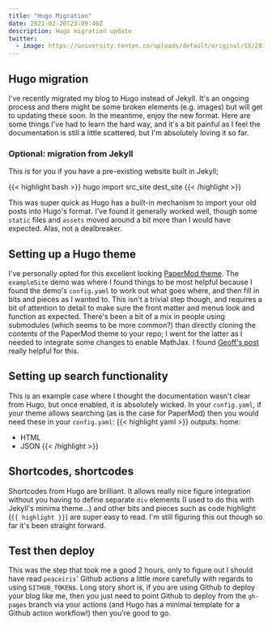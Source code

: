 ```yaml
---
title: "Hugo Migration"
date: 2021-02-20T23:09:46Z
description: Hugo migration update
twitter:
  - image: https://university.tenten.co/uploads/default/original/1X/281f95ea246dfa7509bd6f9e17d63331eb8b5fdc.jpg
---
```


## Hugo migration
I've recently migrated my blog to Hugo instead of Jekyll. It's an ongoing process and there might
be some broken  elements (e.g. images) but will get to updating these soon. In the meantime,
enjoy the new format. Here are some things I've had to learn the hard way, and it's a bit painful
as I feel the documentation is still a little scattered, but I'm absolutely loving it so far.

### Optional: migration from Jekyll
This is for you if you have a pre-existing website built in Jekyll;

{{< highlight bash >}}
hugo import src_site dest_site
{{< /highlight >}}

This was super quick as Hugo has a built-in mechanism to import your old posts into Hugo's
format. I've found it generally worked well, though some `static` files and `assets` moved around
a bit more than I would have expected. Alas, not a dealbreaker.

## Setting up a Hugo theme
I've personally opted for this excellent looking [PaperMod theme](https://github.com/adityatelange/hugo-PaperMod).
The `exampleSite` demo was where I found things to be most helpful because I found the demo's
`config.yaml` to work out what goes where, and then fill in bits and pieces as I wanted to. This
isn't a trivial step though, and requires a bit of attention to detail to make sure the front
matter and menus look and function as expected. There's been a bit of a mix in people using
submodules (which seems to be more common?) than directly cloning the contents of the PaperMod
theme to your repo; I went for the latter as I needed to integrate some changes to enable MathJax.
I found [Geoff's post](https://geoffruddock.com/math-typesetting-in-hugo/) really helpful for this.

## Setting up search functionality
This is an example case where I thought the documentation wasn't clear from Hugo, but once enabled,
it is absolutely wicked. In your `config.yaml`, if your theme allows searching (as is the case
for PaperMod) then you would need these in your `config.yaml`:
{{< highlight yaml >}}
outputs:
  home:
  - HTML
  - JSON
{{< /highlight >}}
    
## Shortcodes, shortcodes
Shortcodes from Hugo are brilliant. It allows really nice figure integration without you having
to define separate `div` elements (I used to do this with Jekyll's minima theme...) and other
bits and pieces such as code highlight (`{{ highlight }}`) are super easy to read. I'm still
figuring this out though so far it's been straight forward.

## Test then deploy
This was the step that took me a good 2 hours, only to figure out I should have read `peaceiris`'
Github actions a little more carefully with regards to using `GITHUB_TOKEN`s. Long story short is,
if you are using Github to deploy your blog like me, then you just need to point Github to deploy
from the `gh-pages` branch via your actions (and Hugo has a minimal template for a Github action
workflow!) then you're good to go.
